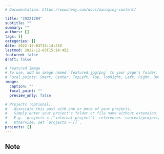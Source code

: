 ```yaml
---
# Documentation: https://wowchemy.com/docs/managing-content/

title: "20221204"
subtitle: ""
summary: ""
authors: []
tags: []
categories: []
date: 2022-12-03T15:14:45Z
lastmod: 2022-12-03T15:14:45Z
featured: false
draft: false

# Featured image
# To use, add an image named `featured.jpg/png` to your page's folder.
# Focal points: Smart, Center, TopLeft, Top, TopRight, Left, Right, BottomLeft, Bottom, BottomRight.
image:
  caption: ""
  focal_point: ""
  preview_only: false

# Projects (optional).
#   Associate this post with one or more of your projects.
#   Simply enter your project's folder or file name without extension.
#   E.g. `projects = ["internal-project"]` references `content/project/deep-learning/index.md`.
#   Otherwise, set `projects = []`.
projects: []
---
```


## Note

